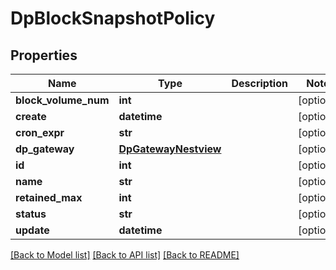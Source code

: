 # DpBlockSnapshotPolicy

## Properties
Name | Type | Description | Notes
------------ | ------------- | ------------- | -------------
**block_volume_num** | **int** |  | [optional] 
**create** | **datetime** |  | [optional] 
**cron_expr** | **str** |  | [optional] 
**dp_gateway** | [**DpGatewayNestview**](DpGatewayNestview.md) |  | [optional] 
**id** | **int** |  | [optional] 
**name** | **str** |  | [optional] 
**retained_max** | **int** |  | [optional] 
**status** | **str** |  | [optional] 
**update** | **datetime** |  | [optional] 

[[Back to Model list]](../README.md#documentation-for-models) [[Back to API list]](../README.md#documentation-for-api-endpoints) [[Back to README]](../README.md)


